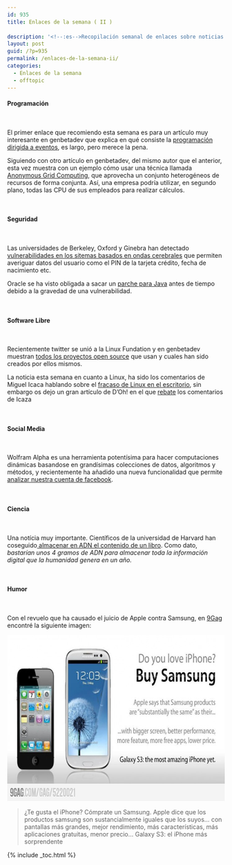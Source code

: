 ```yaml
---
id: 935
title: Enlaces de la semana ( II )

description: '<!--:es-->Recopilación semanal de enlaces sobre noticias de la tecnología, informática y software libre<!--:-->'
layout: post
guid: /?p=935
permalink: /enlaces-de-la-semana-ii/
categories:
  - Enlaces de la semana
  - offtopic
---
```

#### Programación

&nbsp;

El primer enlace que recomiendo esta semana es para un artículo muy interesante en genbetadev que explica en qué consiste la <a href="http://www.genbetadev.com/metodologias-de-programacion/impossible-programming" target="_blank">programación dirigida a eventos</a>, es largo, pero merece la pena.

Siguiendo con otro artículo en genbetadev, del mismo autor que el anterior, esta vez muestra con un ejemplo cómo usar una técnica llamada <a href="http://www.genbetadev.com/desarrollo-web/anonymous-grid-computing" target="_blank">Anonymous Grid Computing</a>, que aprovecha un conjunto heterogéneos de recursos de forma conjunta. Así, una empresa podría utilizar, en segundo plano, todas las CPU de sus empleados para realizar cálculos.

&nbsp;

#### Seguridad

&nbsp;

Las universidades de Berkeley, Oxford y Ginebra han detectado <a href="http://alt1040.com/2012/08/ondas-cerebrales-informacion-personal" target="_blank">vulnerabilidades en los sitemas basados en ondas cerebrales</a> que permiten averiguar datos del usuario como el PIN de la tarjeta crédito, fecha de nacimiento etc.

Oracle se ha visto obligada a sacar un <a href="http://muyseguridad.net/2012/08/31/oracle-publica-parche-para-java-actualizacion-obligatoria/" target="_blank">parche para Java</a> antes de tiempo debido a la gravedad de una vulnerabilidad.

&nbsp;

#### Software Libre

&nbsp;

Recientemente twitter se unió a la Linux Fundation y en genbetadev muestran <a href="http://www.genbetadev.com/herramientas/la-tecnologia-open-source-usada-y-desarrollada-por-twitter" target="_blank">todos los proyectos open source</a> que usan y cuales han sido creados por ellos mismos.

La noticia esta semana en cuanto a Linux, ha sido los comentarios de Miguel Icaca hablando sobre el <a href="http://www.genbeta.com/linux/miguel-de-icaza-linux-ha-fracasado-en-el-escritorio" target="_blank">fracaso de Linux en el escritorio</a>, sin embargo os dejo un gran artículo de D&#8217;Oh! en el que <a href="http://diegocg.blogspot.com.es/2012/09/lo-que-no-mato-linux-en-el-escritorio.html" target="_blank">rebate</a> los comentarios de Icaza

&nbsp;

#### Social Media

&nbsp;

Wolfram Alpha es una herramienta potentísima para hacer computaciones dinámicas basandose en grandísimas colecciones de datos, algoritmos y métodos, y recientemente ha añadido una nueva funcionalidad que permite <a href="http://www.genbeta.com/redes-sociales/analiza-tu-cuenta-de-facebook-con-wolfram-alpha" target="_blank">analizar nuestra cuenta de facebook</a>.

&nbsp;

#### Ciencia

&nbsp;

Una notícia muy importante. Científicos de la universidad de Harvard han coseguido<a href="http://noticiasdelaciencia.com/not/5047/almacenan_en_adn_el_contenido_de_un_libro" target="_blank"> almacenar en ADN el contenido de un libro</a>. Como dato, *bastarían unos 4 gramos de ADN para almacenar toda la información digital que la humanidad genera en un año.*

&nbsp;

#### Humor

&nbsp;

Con el revuelo que ha causado el juicio de Apple contra Samsung, en <a href="/humor/" target="_blank">9Gag</a> encontré la siguiente imagen:

<p style="text-align: center;">
  <a href="/assets/img/2012/09/5220021_700b1.jpg" target="_blank"><img class="aligncenter size-full wp-image-936" title="Apple vs Samsung" src="/assets/img/2012/09/5220021_700b1.jpg" alt="" width="700" height="383" /></a>
</p>

> ¿Te gusta el iPhone? Cómprate un Samsung. Apple dice que los productos samsung son sustancialmente iguales que los suyos&#8230; con pantallas más grandes, mejor rendimiento, más características, más aplicaciones gratuitas, menor precio&#8230; Galaxy S3: el iPhone más sorprendente



{% include _toc.html %}
